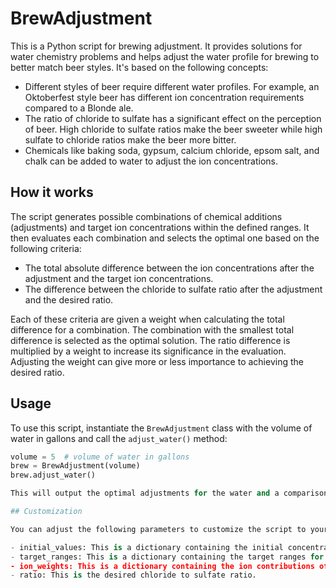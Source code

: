 # BrewAdjustment

This is a Python script for brewing adjustment. It provides solutions for water chemistry problems and helps adjust the water profile for brewing to better match beer styles. It's based on the following concepts:

- Different styles of beer require different water profiles. For example, an Oktoberfest style beer has different ion concentration requirements compared to a Blonde ale.
- The ratio of chloride to sulfate has a significant effect on the perception of beer. High chloride to sulfate ratios make the beer sweeter while high sulfate to chloride ratios make the beer more bitter.
- Chemicals like baking soda, gypsum, calcium chloride, epsom salt, and chalk can be added to water to adjust the ion concentrations.

## How it works

The script generates possible combinations of chemical additions (adjustments) and target ion concentrations within the defined ranges. It then evaluates each combination and selects the optimal one based on the following criteria:

- The total absolute difference between the ion concentrations after the adjustment and the target ion concentrations.
- The difference between the chloride to sulfate ratio after the adjustment and the desired ratio.

Each of these criteria are given a weight when calculating the total difference for a combination. The combination with the smallest total difference is selected as the optimal solution. The ratio difference is multiplied by a weight to increase its significance in the evaluation. Adjusting the weight can give more or less importance to achieving the desired ratio.

## Usage

To use this script, instantiate the `BrewAdjustment` class with the volume of water in gallons and call the `adjust_water()` method:

```python
volume = 5  # volume of water in gallons
brew = BrewAdjustment(volume)
brew.adjust_water()

This will output the optimal adjustments for the water and a comparison between the initial, target, and final ion concentrations.

## Customization

You can adjust the following parameters to customize the script to your needs:

- initial_values: This is a dictionary containing the initial concentrations of the ions in ppm.
- target_ranges: This is a dictionary containing the target ranges for the ion concentrations. The ranges are sliced using numpy's linspace function, which increases or decreases the search precision and time.
- ion_weights: This is a dictionary containing the ion contributions of each chemical per gram in ppm.
- ratio: This is the desired chloride to sulfate ratio.